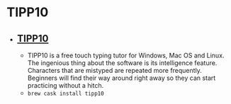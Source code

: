 # TIPP10
- [TIPP10](https://www.tipp10.com/)
  - 
  - TIPP10 is a free touch typing tutor for Windows, Mac OS and Linux. The ingenious thing about the software is its intelligence feature. Characters that are mistyped are repeated more frequently. Beginners will find their way around right away so they can start practicing without a hitch.
  - `brew cask install tipp10`
